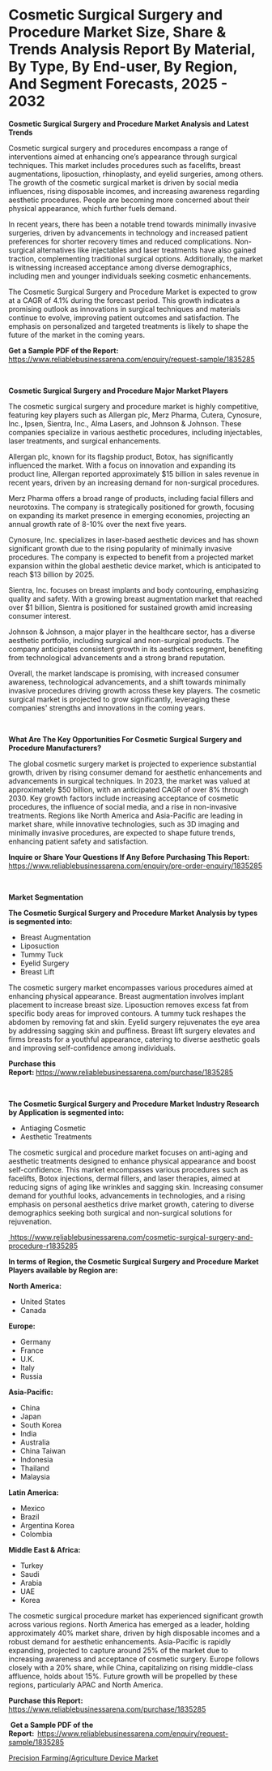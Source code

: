 <p><h1>Cosmetic Surgical Surgery and Procedure Market Size, Share & Trends Analysis Report By Material, By Type, By End-user, By Region, And Segment Forecasts, 2025 - 2032</h1></p><p><strong>Cosmetic Surgical Surgery and Procedure Market Analysis and Latest Trends</strong></p>
<p><p>Cosmetic surgical surgery and procedures encompass a range of interventions aimed at enhancing one’s appearance through surgical techniques. This market includes procedures such as facelifts, breast augmentations, liposuction, rhinoplasty, and eyelid surgeries, among others. The growth of the cosmetic surgical market is driven by social media influences, rising disposable incomes, and increasing awareness regarding aesthetic procedures. People are becoming more concerned about their physical appearance, which further fuels demand.</p><p>In recent years, there has been a notable trend towards minimally invasive surgeries, driven by advancements in technology and increased patient preferences for shorter recovery times and reduced complications. Non-surgical alternatives like injectables and laser treatments have also gained traction, complementing traditional surgical options. Additionally, the market is witnessing increased acceptance among diverse demographics, including men and younger individuals seeking cosmetic enhancements.</p><p>The Cosmetic Surgical Surgery and Procedure Market is expected to grow at a CAGR of 4.1% during the forecast period. This growth indicates a promising outlook as innovations in surgical techniques and materials continue to evolve, improving patient outcomes and satisfaction. The emphasis on personalized and targeted treatments is likely to shape the future of the market in the coming years.</p></p>
<p><strong>Get a Sample PDF of the Report:&nbsp;</strong> <a href="https://www.reliablebusinessarena.com/enquiry/request-sample/1835285?utm_campaign=3495&utm_medium=2&utm_source=Github&utm_content=ia&utm_term=26032025&utm_id=cosmetic-surgical-surgery-and-procedure">https://www.reliablebusinessarena.com/enquiry/request-sample/1835285</a></p>
<p>&nbsp;</p>
<p><strong>Cosmetic Surgical Surgery and Procedure Major Market Players</strong></p>
<p><p>The cosmetic surgical surgery and procedure market is highly competitive, featuring key players such as Allergan plc, Merz Pharma, Cutera, Cynosure, Inc., Ipsen, Sientra, Inc., Alma Lasers, and Johnson & Johnson. These companies specialize in various aesthetic procedures, including injectables, laser treatments, and surgical enhancements.</p><p>Allergan plc, known for its flagship product, Botox, has significantly influenced the market. With a focus on innovation and expanding its product line, Allergan reported approximately $15 billion in sales revenue in recent years, driven by an increasing demand for non-surgical procedures.</p><p>Merz Pharma offers a broad range of products, including facial fillers and neurotoxins. The company is strategically positioned for growth, focusing on expanding its market presence in emerging economies, projecting an annual growth rate of 8-10% over the next five years.</p><p>Cynosure, Inc. specializes in laser-based aesthetic devices and has shown significant growth due to the rising popularity of minimally invasive procedures. The company is expected to benefit from a projected market expansion within the global aesthetic device market, which is anticipated to reach $13 billion by 2025.</p><p>Sientra, Inc. focuses on breast implants and body contouring, emphasizing quality and safety. With a growing breast augmentation market that reached over $1 billion, Sientra is positioned for sustained growth amid increasing consumer interest.</p><p>Johnson & Johnson, a major player in the healthcare sector, has a diverse aesthetic portfolio, including surgical and non-surgical products. The company anticipates consistent growth in its aesthetics segment, benefiting from technological advancements and a strong brand reputation.</p><p>Overall, the market landscape is promising, with increased consumer awareness, technological advancements, and a shift towards minimally invasive procedures driving growth across these key players. The cosmetic surgical market is projected to grow significantly, leveraging these companies' strengths and innovations in the coming years.</p></p>
<p>&nbsp;</p>
<p><strong>What Are The Key Opportunities For Cosmetic Surgical Surgery and Procedure Manufacturers?</strong></p>
<p><p>The global cosmetic surgery market is projected to experience substantial growth, driven by rising consumer demand for aesthetic enhancements and advancements in surgical techniques. In 2023, the market was valued at approximately $50 billion, with an anticipated CAGR of over 8% through 2030. Key growth factors include increasing acceptance of cosmetic procedures, the influence of social media, and a rise in non-invasive treatments. Regions like North America and Asia-Pacific are leading in market share, while innovative technologies, such as 3D imaging and minimally invasive procedures, are expected to shape future trends, enhancing patient safety and satisfaction.</p></p>
<p><strong>Inquire or Share Your Questions If Any Before Purchasing This Report:</strong> <a href="https://www.reliablebusinessarena.com/enquiry/pre-order-enquiry/1835285?utm_campaign=3495&utm_medium=2&utm_source=Github&utm_content=ia&utm_term=26032025&utm_id=cosmetic-surgical-surgery-and-procedure">https://www.reliablebusinessarena.com/enquiry/pre-order-enquiry/1835285</a></p>
<p>&nbsp;</p>
<p><strong>Market Segmentation</strong></p>
<p><strong>The Cosmetic Surgical Surgery and Procedure Market Analysis by types is segmented into:</strong></p>
<p><ul><li>Breast Augmentation</li><li>Liposuction</li><li>Tummy Tuck</li><li>Eyelid Surgery</li><li>Breast Lift</li></ul></p>
<p><p>The cosmetic surgery market encompasses various procedures aimed at enhancing physical appearance. Breast augmentation involves implant placement to increase breast size. Liposuction removes excess fat from specific body areas for improved contours. A tummy tuck reshapes the abdomen by removing fat and skin. Eyelid surgery rejuvenates the eye area by addressing sagging skin and puffiness. Breast lift surgery elevates and firms breasts for a youthful appearance, catering to diverse aesthetic goals and improving self-confidence among individuals.</p></p>
<p><strong>Purchase this Report:&nbsp;</strong><a href="https://www.reliablebusinessarena.com/purchase/1835285?utm_campaign=3495&utm_medium=2&utm_source=Github&utm_content=ia&utm_term=26032025&utm_id=cosmetic-surgical-surgery-and-procedure">https://www.reliablebusinessarena.com/purchase/1835285</a></p>
<p>&nbsp;</p>
<p><strong>The Cosmetic Surgical Surgery and Procedure Market Industry Research by Application is segmented into:</strong></p>
<p><ul><li>Antiaging Cosmetic</li><li>Aesthetic Treatments</li></ul></p>
<p><p>The cosmetic surgical and procedure market focuses on anti-aging and aesthetic treatments designed to enhance physical appearance and boost self-confidence. This market encompasses various procedures such as facelifts, Botox injections, dermal fillers, and laser therapies, aimed at reducing signs of aging like wrinkles and sagging skin. Increasing consumer demand for youthful looks, advancements in technologies, and a rising emphasis on personal aesthetics drive market growth, catering to diverse demographics seeking both surgical and non-surgical solutions for rejuvenation.</p></p>
<p><a href="https://www.reliablebusinessarena.com/cosmetic-surgical-surgery-and-procedure-r1835285?utm_campaign=3495&utm_medium=2&utm_source=Github&utm_content=ia&utm_term=26032025&utm_id=cosmetic-surgical-surgery-and-procedure">&nbsp;https://www.reliablebusinessarena.com/cosmetic-surgical-surgery-and-procedure-r1835285</a></p>
<p><strong>In terms of Region, the Cosmetic Surgical Surgery and Procedure Market Players available by Region are:</strong></p>
<p>
    <p> <strong> North America: </strong>
        <ul>
            <li>United States</li>
            <li>Canada</li>
        </ul>
        </p> 
    <p> <strong> Europe: </strong>
        <ul>
            <li>Germany</li>
            <li>France</li>
            <li>U.K.</li>
            <li>Italy</li>
            <li>Russia</li>
        </ul>
        </p> 
    <p> <strong> Asia-Pacific: </strong>
        <ul>
            <li>China</li>
            <li>Japan</li>
            <li>South Korea</li>
            <li>India</li>
            <li>Australia</li>
            <li>China Taiwan</li>
            <li>Indonesia</li>
            <li>Thailand</li>
            <li>Malaysia</li>
        </ul>
        </p> 
    <p> <strong> Latin America: </strong>
        <ul>
            <li>Mexico</li>
            <li>Brazil</li>
            <li>Argentina Korea</li>
            <li>Colombia</li>
        </ul>
        </p> 
    <p> <strong> Middle East & Africa: </strong>
        <ul>
            <li>Turkey</li>
            <li>Saudi</li>
            <li>Arabia</li>
            <li>UAE</li>
            <li>Korea</li>
        </ul>
    </p>
    </p>
<p><p>The cosmetic surgical procedure market has experienced significant growth across various regions. North America has emerged as a leader, holding approximately 40% market share, driven by high disposable incomes and a robust demand for aesthetic enhancements. Asia-Pacific is rapidly expanding, projected to capture around 25% of the market due to increasing awareness and acceptance of cosmetic surgery. Europe follows closely with a 20% share, while China, capitalizing on rising middle-class affluence, holds about 15%. Future growth will be propelled by these regions, particularly APAC and North America.</p></p>
<p><strong>Purchase this Report: </strong><a href="https://www.reliablebusinessarena.com/purchase/1835285?utm_campaign=3495&utm_medium=2&utm_source=Github&utm_content=ia&utm_term=26032025&utm_id=cosmetic-surgical-surgery-and-procedure">https://www.reliablebusinessarena.com/purchase/1835285</a></p>
<p>&nbsp;<strong>Get a Sample PDF of the Report:&nbsp;&nbsp;</strong><a href="https://www.reliablebusinessarena.com/enquiry/request-sample/1835285?utm_campaign=3495&utm_medium=2&utm_source=Github&utm_content=ia&utm_term=26032025&utm_id=cosmetic-surgical-surgery-and-procedure">https://www.reliablebusinessarena.com/enquiry/request-sample/1835285</a></p>
<p><strong></strong></p>
<p><p><a href="https://github.com/guinoopandam/Market-Research-Report-List-1/blob/main/precision-farmingagriculture-device-market.md?utm_campaign=3495&utm_medium=2&utm_source=Github&utm_content=ia&utm_term=26032025&utm_id=cosmetic-surgical-surgery-and-procedure">Precision Farming/Agriculture Device Market</a></p></p>